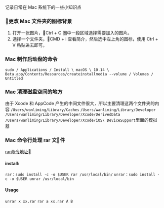 记录日常在 Mac 系统下的一些小知识点

### 更改 Mac 文件夹的图标背景
1. 打开一张图片，Ctrl + C 圈中一段区域选择需要加入的图片。
2. 选择一个文件夹，CMD + i 查看简介，然后选中左上角的图标，使用 Ctrl + V 粘贴进去即可。

### Mac 制作启动盘的命令
`sudo / Applications / Install \ macOS \ 10.14 \ Beta.app/Contents/Resources/createinstallmedia --volume / Volumes / Untitled`

### Mac 清理磁盘空间的地方
由于 Xcode 和 AppCode 产生的中间文件很大，所以主要清理这两个文件夹的内容
`/Users/wanliming/Library/Caches`
`/Users/wanliming/Library/Developer`
`/Users/wanliming/Library/Developer/Xcode/DerivedData`
`/Users/wanliming/Library/Developer/Xcode/iOS\ DeviceSupport`里面的模拟器

### Mac 命令行处理 rar 文件
[rar命令地址](https://www.rarlab.com/download.htm)

#### install:
`rar：sudo install -c -o $USER rar /usr/local/bin/`
`unrar：sudo install -c -o $USER unrar /usr/local/bin`

#### Usage
`unrar x xx.rar`
`rar a xx.rar A B`